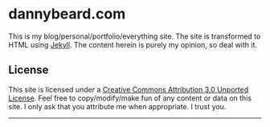 dannybeard.com
==================

This is my blog/personal/portfolio/everything site. The site is transformed to HTML using [Jekyll](http://github.com/mojombo/jekyll). The content herein is purely my opinion, so deal with it.

License
------------------

This site is licensed under a [Creative Commons Attribution 3.0 Unported License](http://creativecommons.org/licenses/by/3.0/). Feel free to copy/modify/make fun of any content or data on this site. I only ask that you attribute me when appropriate. I trust you.

---------------------